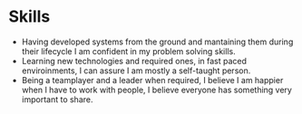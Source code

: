 # Skills

* Having developed systems from the ground and mantaining them during their lifecycle I am confident in my problem solving skills.
* Learning new technologies and required ones, in fast paced enviroinments, I can assure I am mostly a self-taught person.
* Being a teamplayer and a leader when required, I believe I am happier when I have to work with people, I believe everyone has something very important to share.




